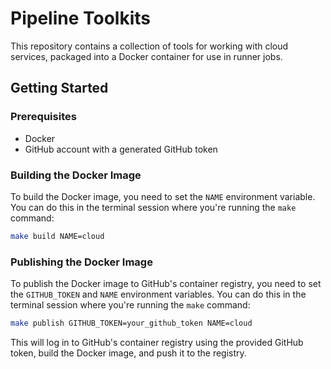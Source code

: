 # Pipeline Toolkits

This repository contains a collection of tools for working with cloud services, packaged into a Docker container for use in runner jobs.

## Getting Started

### Prerequisites

* Docker
* GitHub account with a generated GitHub token

### Building the Docker Image

To build the Docker image, you need to set the `NAME` environment variable. You can do this in the terminal session where you're running the `make` command:

```sh
make build NAME=cloud
```

### Publishing the Docker Image

To publish the Docker image to GitHub's container registry, you need to set the `GITHUB_TOKEN` and `NAME` environment variables. You can do this in the terminal session where you're running the `make` command:

```sh
make publish GITHUB_TOKEN=your_github_token NAME=cloud
```

This will log in to GitHub's container registry using the provided GitHub token, build the Docker image, and push it to the registry.